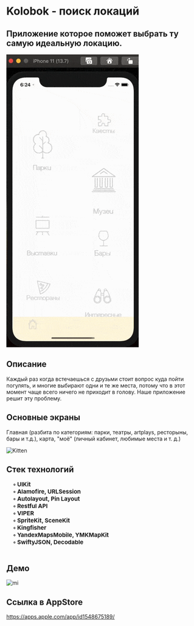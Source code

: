 # Kolobok - поиск локаций

## Приложение которое поможет выбрать ту самую идеальную локацию.

![mi](https://github.com/Mehrafruz/Kolobok/blob/master/Hi.gif)

## Описание
Каждый раз когда встечаешься с друзьми стоит вопрос куда пойти погулять, и многие выбирают одни и те же места, потому что в этот момент чаще всего ничего не приходит в голову. Наше приложение решит эту проблему.

## Основные экраны
Главная (разбита по категориям: парки, театры, artplays, ресторыны, бары и т.д.), карта, "моё" (личный кабинет, любимые места и т. д.)



<img src="bgImage2.png" alt="Kitten"
	title="A cute kitten" />

## Стек технологий
</tr>
    <td> 
    <b style="font-size:15px">
    &nbsp;&nbsp;&nbsp;&nbsp;   ◦ UIKit <br/> 
    &nbsp;&nbsp;&nbsp;&nbsp;  ◦ Alamofire, URLSession<br/>
     &nbsp;&nbsp;&nbsp;&nbsp;  ◦ Autolayout, Pin Layout <br/>
      &nbsp;&nbsp;&nbsp;&nbsp;  ◦ Restful API<br/>
        &nbsp;&nbsp;&nbsp;&nbsp;  ◦ VIPER <br/>
         &nbsp;&nbsp;&nbsp;&nbsp;  ◦ SpriteKit, SceneKit <br/>
         &nbsp;&nbsp;&nbsp;&nbsp;  ◦ Kingfisher<br/>
          &nbsp;&nbsp;&nbsp;&nbsp;   ◦ YandexMapsMobile, YMKMapKit<br/>
           &nbsp;&nbsp;&nbsp;&nbsp;  ◦ SwiftyJSON, Decodable<br/>
           </b>
    </td>
 </tr>
<br/> 

## Демо
![mi](https://github.com/Mehrafruz/Kolobok/blob/master/Демо_1.gif)

## Ссылка в AppStore
https://apps.apple.com/app/id1548675189/

